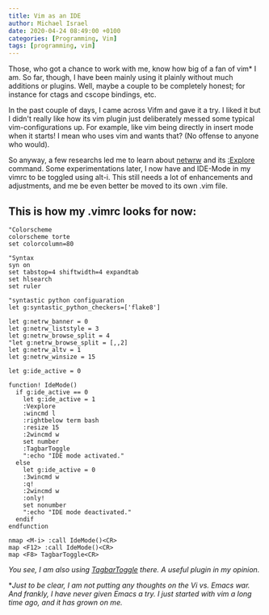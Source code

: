 ```yaml
---
title: Vim as an IDE
author: Michael Israel
date: 2020-04-24 08:49:00 +0100
categories: [Programming, Vim]
tags: [programming, vim]
---
```

Those, who got a chance to work with me, know how big of a fan of vim\* I am. So far, though, I have been mainly using it plainly without much additions or plugins. Well, maybe a couple to be completely honest; for instance for ctags and cscope bindings, etc.

In the past couple of days, I came across Vifm and gave it a try. I liked it but I didn't really like how its vim plugin just deliberately messed some typical vim-configurations up. For example, like vim being directly in insert mode when it starts! I mean who uses vim and wants that? (No offense to anyone who would).

So anyway, a few researchs led me to learn about [netwrw](https://vimhelp.org/pi_netrw.txt.html) and its [:Explore](https://vimhelp.org/pi_netrw.txt.html#netrw-explore) command. Some experimentations later, I now have and IDE-Mode in my vimrc to be toggled using alt-i. This still needs a lot of enhancements and adjustments, and me be even better be moved to its own .vim file.

## This is how my .vimrc looks for now:
```vim
"Colorscheme
colorscheme torte
set colorcolumn=80

"Syntax
syn on
set tabstop=4 shiftwidth=4 expandtab
set hlsearch
set ruler

"syntastic python configuaration
let g:syntastic_python_checkers=['flake8']

let g:netrw_banner = 0
let g:netrw_liststyle = 3
let g:netrw_browse_split = 4
"let g:netrw_browse_split = [,,2]
let g:netrw_altv = 1
let g:netrw_winsize = 15

let g:ide_active = 0

function! IdeMode()
  if g:ide_active == 0
    let g:ide_active = 1
    :Vexplore
    :wincmd l
    :rightbelow term bash
    :resize 15
    :2wincmd w
    set number
    :TagbarToggle
    ":echo "IDE mode activated."
  else
    let g:ide_active = 0
    :3wincmd w
    :q!
    :2wincmd w
    :only!
    set nonumber
    ":echo "IDE mode deactivated."
  endif
endfunction

nmap <M-i> :call IdeMode()<CR>
map <F12> :call IdeMode()<CR>
map <F8> TagbarToggle<CR>
```
_You see, I am also using [TagbarToggle](https://majutsushi.github.io/tagbar/) there. A useful plugin in my opinion._


\**Just to be clear, I am not putting any thoughts on the Vi vs. Emacs war. And frankly, I have never given Emacs a try. I just started with vim a long time ago, and it has grown on me.*
